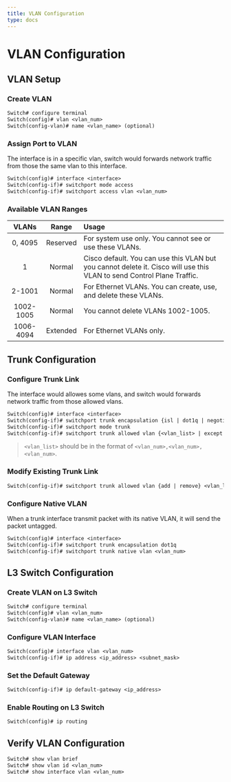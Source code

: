 ```yaml
---
title: VLAN Configuration
type: docs
---
```


# VLAN Configuration

## VLAN Setup

### Create VLAN

```txt
Switch# configure terminal
Switch(config)# vlan <vlan_num>
Switch(config-vlan)# name <vlan_name> (optional)
```

### Assign Port to VLAN

The interface is in a specific vlan, switch would forwards network traffic from those the same vlan to this interface.

```txt
Switch(config)# interface <interface>
Switch(config-if)# switchport mode access
Switch(config-if)# switchport access vlan <vlan_num>
```

### Available VLAN Ranges

|   VLANs   |  Range   | Usage                                                                                                                  |
| :-------: | :------: | :--------------------------------------------------------------------------------------------------------------------- |
|  0, 4095  | Reserved | For system use only. You cannot see or use these VLANs.                                                                |
|     1     |  Normal  | Cisco default. You can use this VLAN but you cannot delete it. Cisco will use this VLAN to send Control Plane Traffic. |
|  2-1001   |  Normal  | For Ethernet VLANs. You can create, use, and delete these VLANs.                                                       |
| 1002-1005 |  Normal  | You cannot delete VLANs 1002-1005.                                                                                     |
| 1006-4094 | Extended | For Ethernet VLANs only.                                                                                               |

## Trunk Configuration

### Configure Trunk Link

The interface would allowes some vlans, and switch would forwards network traffic from those allowed vlans.

```txt
Switch(config)# interface <interface>
Switch(config-if)# switchport trunk encapsulation {isl | dot1q | negotiate}
Switch(config-if)# switchport mode trunk
Switch(config-if)# switchport trunk allowed vlan {<vlan_list> | except <vlan_list> | all}
```

> `<vlan_list>` should be in the format of `<vlan_num>,<vlan_num>,<vlan_num>`.

### Modify Existing Trunk Link

```txt
Switch(config-if)# switchport trunk allowed vlan {add | remove} <vlan_list>
```

### Configure Native VLAN

When a trunk interface transmit packet with its native VLAN, it will send the packet untagged.

```txt
Switch(config)# interface <interface>
Switch(config-if)# switchport trunk encapsulation dot1q
Switch(config-if)# switchport trunk native vlan <vlan_num>
```

## L3 Switch Configuration

### Create VLAN on L3 Switch

```txt
Switch# configure terminal
Switch(config)# vlan <vlan_num>
Switch(config-vlan)# name <vlan_name> (optional)
```

### Configure VLAN Interface

```txt
Switch(config)# interface vlan <vlan_num>
Switch(config-if)# ip address <ip_address> <subnet_mask>
```

### Set the Default Gateway

```txt
Switch(config-if)# ip default-gateway <ip_address>
```

### Enable Routing on L3 Switch

```txt
Switch(config)# ip routing
```

## Verify VLAN Configuration

```txt
Switch# show vlan brief
Switch# show vlan id <vlan_num>
Switch# show interface vlan <vlan_num>
```
